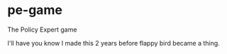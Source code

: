 pe-game
=======

The Policy Expert game

I'll have you know I made this 2 years before flappy bird became a thing.